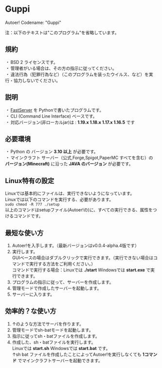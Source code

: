 # Guppi
Autoer! Codename: "Guppi"

注：以下のテキストは"このプログラム"を省略しています。

## 規約

*・* BSD 2 ライセンスです。<br>
*・* 管理者がいる場合は、その方の指示に従ってください。<br>
*・* 違法行為（犯罪行為など）（このプログラムを装ったウイルス、など）を実行・協力しないでください。<br>

## 説明

*・* <a href="https://fss.zpw.jp/">FastServer</a> を Pythonで書いたプログラムです。<br>
*・* CLI (Command Line Interface) ベースです。<br>
*・* 対応バージョン(非ローカルjar)は : **1.19.x 1.18.x 1.17.x 1.16.5** です

## 必要環境

*・* Python の バージョン __3.10 以上__ が必要です。<br>
*・* マインクラフト サーバー（公式,Forge,Spigot,PaperMC すべてを含む）の __バージョン(Minecraft)__ に沿った __JAVA のバージョン__ が必要です。

## Linux特有の設定

Linuxでは基本的にファイルは、実行できないようになっています。<br>
Linuxでは以下のコマンドを実行する、必要があります。<br>
```sudo chmod -R 777 ./setup```<br>
以上のコマンドはsetupファイル(Autoer!の)に、すべての実行できる、属性をつけるコマンドです。

## 最短な使い方

1. Autoer!を入手します。（最新バージョンはv0.0.4-alpha.4版です）<br>
2. 実行します。<br>GUIベースの場合はダブルクリックで実行できます。（実行できない場合はコマンドで実行する方法をご利用ください。）<br>コマンドで実行する場合：Linuxでは **./start** Windowsでは **start.exe** で実行できます。<br>
3. プログラムの指示に従って、サーバーを作成します。<br>
4. 管理モードで作成したサーバーを起動します。<br>
5. サーバーに入ります。

## 効率的？な使い方

1. ↑のような方法でサーバを作ります。<br>
2. 管理モードでsh-batモードを起動します。<br>
3. 指示に従ってsh・batファイルを作成します。<br>
4. 作成した、sh・batファイルを実行します。<br>Linuxでは **start.sh** Windowsでは **start.bat** です。<br>
↑sh bat ファイルを作成したことによってAutoer!を実行しなくても **1コマンド** でマインクラフトサーバーを起動できます。

